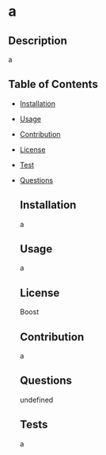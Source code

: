 # a


  ## Description 
  a
  
  
  ## Table of Contents 

- [Installation](#installation)
- [Usage](#usage)
- [Contribution](#contribution)
- [License](#license)
- [Test](#tests)
- [Questions](#questions)
  

  ## Installation
  a
  
  
  ## Usage
  a

  
  ## License
  Boost
  
  ## Contribution
  a

  ## Questions
  undefined
  
  ## Tests
  a

